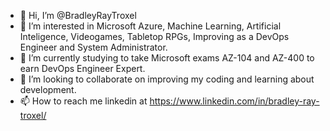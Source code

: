 - 👋 Hi, I’m @BradleyRayTroxel
- 👀 I’m interested in Microsoft Azure, Machine Learning, Artificial Inteligence, Videogames, Tabletop RPGs, Improving as a DevOps Engineer and System Administrator.
- 🌱 I’m currently studying to take Microsoft exams AZ-104 and AZ-400 to earn DevOps Engineer Expert.
- 💞️ I’m looking to collaborate on improving my coding and learning about development.
- 📫 How to reach me linkedin at https://www.linkedin.com/in/bradley-ray-troxel/

<!---
BradleyRayTroxel/BradleyRayTroxel is a ✨ special ✨ repository because its `README.md` (this file) appears on your GitHub profile.
You can click the Preview link to take a look at your changes.
--->
